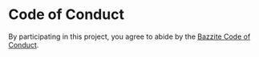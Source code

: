 # Code of Conduct

By participating in this project, you agree to abide by the
[Bazzite Code of Conduct][tb-coc].

[tb-coc]: https://aceforth.com/open-source/code-of-conduct/
